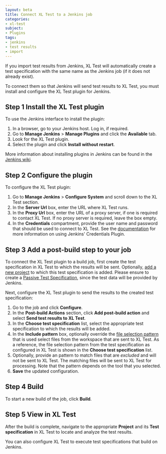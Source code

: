 ```yaml
---
layout: beta
title: Connect XL Test to a Jenkins job
categories:
- xl-test
subject:
- Plugins
tags:
- jenkins
- test results
- import
---
```


If you import test results from Jenkins, XL Test will automatically create a test specification with the same name as the Jenkins job (if it does not already exist).

To connect them so that Jenkins will send test results to XL Test, you must install and configure the XL Test plugin for Jenkins.

## Step 1 Install the XL Test plugin

To use the Jenkins interface to install the plugin:

1. In a browser, go to your Jenkins host. Log in, if required.
1. Go to **Manage Jenkins** > **Manage Plugins** and click the **Available** tab.
1. Look for the XL Test plugin.
1. Select the plugin and click **Install without restart**.

More information about installing plugins in Jenkins can be found in the [Jenkins wiki](https://wiki.jenkins-ci.org/display/JENKINS/Plugins).

## Step 2 Configure the plugin

To configure the XL Test plugin:

1.  Go to **Manage Jenkins** > **Configure System** and scroll down to the XL Test section.
1.  In the **Server Url** box, enter the URL where XL Test runs.
1.  In the **Proxy Url** box, enter the URL of a proxy server, if one is required to contact XL Test. If no proxy server is required, leave the box empty.
1.  In the **Credentials** compartment, provide the user name and password that should be used to connect to XL Test. See the [documentation](https://wiki.jenkins-ci.org/display/JENKINS/Credentials+Plugin) for more information on using Jenkins' Credentials Plugin.

## Step 3 Add a post-build step to your job

To connect the XL Test plugin to a build job, first create the test specification in XL Test to which the results will be sent. Optionally, [add a new project](/xl-test/how-to/add-a-project-to-xl-test.html) to which this test specification is added. Please ensure to create a [Passive Test Specification](/xl-test/how-to/create-a-test-specification.html), since the test data will be provided by Jenkins.

Next, configure the XL Test plugin to send the results to the created test specification:

1. Go to the job and click **Configure**.
1. In the **Post-build Actions** section, click **Add post-build action** and select **Send test results to XL Test**.
1. In the **Choose test specification** list, select the appropriate test specification to which the results will be added.
1. In the **Include pattern** box, optionally override the [file selection pattern](/xl-test/concept/xl-test-file-selection-patterns.html) that is used select files from the workspace that are sent to XL Test. As a reference, the file selection pattern from the test specification as configured in XL Test is shown in the **Choose test specification** list.
1. Optionally, provide an pattern to match files that are *excluded* and will not be sent to XL Test.
   The matching files will be sent to XL Test for processing. Note that the pattern depends on the tool that you selected.
1. **Save** the updated configuration.

## Step 4 Build

To start a new build of the job, click **Build**.

## Step 5 View in XL Test

After the build is complete, navigate to the appropriate **Project** and its **Test specification** in  XL Test to locate and analyze the test results.

You can also configure XL Test to execute test specifications that build on Jenkins.
